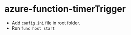 # azure-function-timerTrigger

- Add ``` config.ini ``` file in root folder.
- Run ``` func host start ```
